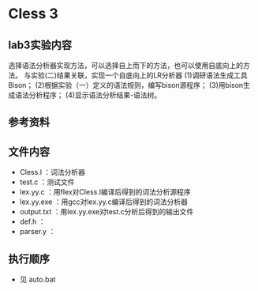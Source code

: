 # Cless 3

## lab3实验内容
选择语法分析器实现方法，可以选择自上而下的方法，也可以使用自底向上的方法。
与实验(二)结果关联，实现一个自底向上的LR分析器
(1)调研语法生成工具Bison；
(2)根据实验（一）定义的语法规则，编写bison源程序；
(3)用bison生成语法分析程序；
(4)显示语法分析结果-语法树。

## 参考资料



## 文件内容
+ Cless.l       ：词法分析器
+ test.c        ：测试文件
+ lex.yy.c      ：用flex对Cless.l编译后得到的词法分析源程序
+ lex.yy.exe    ：用gcc对lex.yy.c编译后得到的词法分析器
+ output.txt    ：用lex.yy.exe对test.c分析后得到的输出文件
+ def.h         ：
+ parser.y      ：

## 执行顺序
+ 见 auto.bat